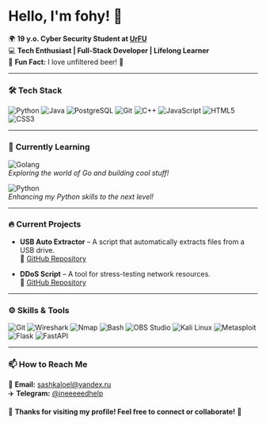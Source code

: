 # Hello, I'm fohy! 👋

🌍 **19 y.o. Cyber Security Student at [UrFU](https://urfu.ru/)**  
💻 **Tech Enthusiast | Full-Stack Developer | Lifelong Learner**  
🍺 **Fun Fact:** I love unfiltered beer! 🍻  

---

### 🛠️ **Tech Stack**

![Python](https://img.shields.io/badge/Python-3776AB?style=for-the-badge&logo=python&logoColor=white)
![Java](https://img.shields.io/badge/Java-ED8B00?style=for-the-badge&logo=openjdk&logoColor=white)
![PostgreSQL](https://img.shields.io/badge/PostgreSQL-316192?style=for-the-badge&logo=postgresql&logoColor=white)
![Git](https://img.shields.io/badge/Git-F05032?style=for-the-badge&logo=git&logoColor=white)
![C++](https://img.shields.io/badge/C%2B%2B-00599C?style=for-the-badge&logo=c%2B%2B&logoColor=white)
![JavaScript](https://img.shields.io/badge/JavaScript-F7DF1E?style=for-the-badge&logo=javascript&logoColor=black)
![HTML5](https://img.shields.io/badge/HTML5-E34F26?style=for-the-badge&logo=html5&logoColor=white)
![CSS3](https://img.shields.io/badge/CSS3-1572B6?style=for-the-badge&logo=css3&logoColor=white)

---

### 🚀 **Currently Learning**

![Golang](https://img.shields.io/badge/Go-00ADD8?style=for-the-badge&logo=go&logoColor=white)  
*Exploring the world of Go and building cool stuff!*  

![Python](https://img.shields.io/badge/Advanced%20Python-3776AB?style=for-the-badge&logo=python&logoColor=white)  
*Enhancing my Python skills to the next level!*  

---

### 🔥 **Current Projects**

- **USB Auto Extractor** – A script that automatically extracts files from a USB drive.  
  🔗 [GitHub Repository](https://github.com/fohy/data_stiller)

- **DDoS Script** – A tool for stress-testing network resources.  
  🔗 [GitHub Repository](https://github.com/fohy/internet_protocols)  

---

### ⚙️ **Skills & Tools**


![Git](https://img.shields.io/badge/Git-F05032?style=for-the-badge&logo=git&logoColor=white)
![Wireshark](https://img.shields.io/badge/Wireshark-1679A7?style=for-the-badge&logo=wireshark&logoColor=white)
![Nmap](https://img.shields.io/badge/Nmap-0078D7?style=for-the-badge&logo=nmap&logoColor=white)
![Bash](https://img.shields.io/badge/Bash-4EAA25?style=for-the-badge&logo=gnu-bash&logoColor=white)
![OBS Studio](https://img.shields.io/badge/OBS%20Studio-302E31?style=for-the-badge&logo=obsstudio&logoColor=white)
![Kali Linux](https://img.shields.io/badge/Kali%20Linux-557C94?style=for-the-badge&logo=kalilinux&logoColor=white)
![Metasploit](https://img.shields.io/badge/Metasploit-0099CC?style=for-the-badge&logo=metasploit&logoColor=white)
![Flask](https://img.shields.io/badge/Flask-000000?style=for-the-badge&logo=flask&logoColor=white)
![FastAPI](https://img.shields.io/badge/FastAPI-009688?style=for-the-badge&logo=fastapi&logoColor=white)  

---

### 📫 **How to Reach Me**

📧 **Email:** [sashkaloel@yandex.ru](mailto:sashkaloel@yandex.ru)  
✈️ **Telegram:** [@ineeeeedhelp](https://t.me/ineeeeedhelp)  

🌟 **Thanks for visiting my profile! Feel free to connect or collaborate!** 🌟

